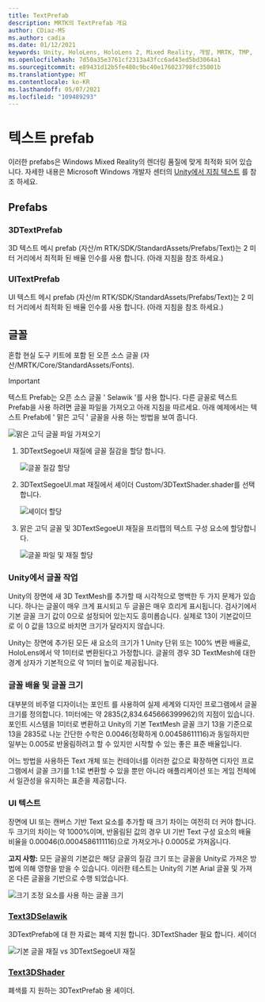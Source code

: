 ```yaml
---
title: TextPrefab
description: MRTK의 TextPrefab 개요
author: CDiaz-MS
ms.author: cadia
ms.date: 01/12/2021
keywords: Unity, HoloLens, HoloLens 2, Mixed Reality, 개발, MRTK, TMP,
ms.openlocfilehash: 7d50a35e3761cf2313a43fcc6ad43ed5bd3064a1
ms.sourcegitcommit: e89431d12b5fe480c9bc40e176023798fc35001b
ms.translationtype: MT
ms.contentlocale: ko-KR
ms.lasthandoff: 05/07/2021
ms.locfileid: "109489293"
---
```

# <a name="text-prefab"></a>텍스트 prefab

이러한 prefabs은 Windows Mixed Reality의 렌더링 품질에 맞게 최적화 되어 있습니다. 자세한 내용은 Microsoft Windows 개발자 센터의 [Unity에서 지침 텍스트](/windows/mixed-reality/text-in-unity) 를 참조 하세요.

## <a name="prefabs"></a>Prefabs

### <a name="3dtextprefab"></a>3DTextPrefab

3D 텍스트 메시 prefab (자산/m RTK/SDK/StandardAssets/Prefabs/Text)는 2 미터 거리에서 최적화 된 배율 인수를 사용 합니다. (아래 지침을 참조 하세요.)

### <a name="uitextprefab"></a>UITextPrefab

UI 텍스트 메시 prefab (자산/m RTK/SDK/StandardAssets/Prefabs/Text)는 2 미터 거리에서 최적화 된 배율 인수를 사용 합니다. (아래 지침을 참조 하세요.)

## <a name="fonts"></a>글꼴

혼합 현실 도구 키트에 포함 된 오픈 소스 글꼴 (자산/MRTK/Core/StandardAssets/Fonts).

> [!IMPORTANT]
> 텍스트 Prefab는 오픈 소스 글꼴 ' Selawik '를 사용 합니다. 다른 글꼴로 텍스트 Prefab을 사용 하려면 글꼴 파일을 가져오고 아래 지침을 따르세요. 아래 예제에서는 텍스트 Prefab에 ' 맑은 고딕 ' 글꼴을 사용 하는 방법을 보여 줍니다.

![맑은 고딕 글꼴 파일 가져오기](../images/text-prefab/TextPrefabInstructions01.png)

1. 3DTextSegoeUI 재질에 글꼴 질감을 할당 합니다.

    ![글꼴 질감 할당](../images/text-prefab/TextPrefabInstructions02.png)

1. 3DTextSegoeUI.mat 재질에서 셰이더 Custom/3DTextShader.shader를 선택합니다.

    ![셰이더 할당](../images/text-prefab/TextPrefabInstructions03.png)

1. 맑은 고딕 글꼴 및 3DTextSegoeUI 재질을 프리팹의 텍스트 구성 요소에 할당합니다.

    ![글꼴 파일 및 재질 할당](../images/text-prefab/TextPrefabInstructions04.png)

### <a name="working-with-fonts-in-unity"></a>Unity에서 글꼴 작업

Unity의 장면에 새 3D TextMesh를 추가할 때 시각적으로 명백한 두 가지 문제가 있습니다. 하나는 글꼴이 매우 크게 표시되고 두 글꼴은 매우 흐리게 표시됩니다. 검사기에서 기본 글꼴 크기 값이 0으로 설정되어 있는지도 흥미롭습니다. 실제로 13이 기본값이므로 이 0 값을 13으로 바치면 크기가 달라지지 않습니다.

Unity는 장면에 추가된 모든 새 요소의 크기가 1 Unity 단위 또는 100% 변환 배율로, HoloLens에서 약 1미터로 변환된다고 가정합니다. 글꼴의 경우 3D TextMesh에 대한 경계 상자가 기본적으로 약 1미터 높이로 제공됩니다.

### <a name="font-scale-and-font-sizes"></a>글꼴 배율 및 글꼴 크기

대부분의 비주얼 디자이너는 포인트 를 사용하여 실제 세계와 디자인 프로그램에서 글꼴 크기를 정의합니다. 1미터에는 약 2835(2,834.645666399962)의 지점이 있습니다. 포인트 시스템을 1미터로 변환하고 Unity의 기본 TextMesh 글꼴 크기 13을 기준으로 13을 2835로 나눈 간단한 수학은 0.0046(정확하게 0.00458611116)과 동일하지만 일부는 0.005로 반올림하려고 할 수 있지만 시작할 수 있는 좋은 표준 배율입니다.

어느 방법을 사용하든 Text 개체 또는 컨테이너를 이러한 값으로 확장하면 디자인 프로그램에서 글꼴 크기를 1:1로 변환할 수 있을 뿐만 아니라 애플리케이션 또는 게임 전체에서 일관성을 유지하는 표준을 제공합니다.

### <a name="ui-text"></a>UI 텍스트

장면에 UI 또는 캔버스 기반 Text 요소를 추가할 때 크기 차이는 여전히 더 커야 합니다. 두 크기의 차이는 약 1000%이며, 반올림된 값의 경우 UI 기반 Text 구성 요소의 배율 비율을 0.00046(0.0004586111116)으로 가져오거나 0.0005로 가져옵니다.

**고지 사항:** 모든 글꼴의 기본값은 해당 글꼴의 질감 크기 또는 글꼴을 Unity로 가져온 방법에 의해 영향을 받을 수 있습니다. 이러한 테스트는 Unity의 기본 Arial 글꼴 및 가져온 다른 글꼴을 기반으로 수행 되었습니다.

![크기 조정 요소를 사용 하는 글꼴 크기](../images/text-prefab/TextPrefabInstructions07.png)

### <a name="text3dselawikmat"></a>[Text3DSelawik](https://github.com/microsoft/MixedRealityToolkit-Unity/blob/main/Assets/MRTK/StandardAssets/Materials/)

3DTextPrefab에 대 한 자료는 폐색 지원 합니다. 3DTextShader 필요 합니다. 셰이더

![기본 글꼴 재질 vs 3DTextSegoeUI 재질](../images/text-prefab/TextPrefabInstructions06.png)

### <a name="text3dshadershader"></a>[Text3DShader](https://github.com/microsoft/MixedRealityToolkit-Unity/tree/main/Assets/MRTK/StandardAssets/Shaders)

폐색를 지 원하는 3DTextPrefab 용 셰이더.